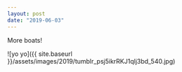```yaml
---
layout: post
date: "2019-06-03"
---
```


More boats!

![yo yo]({{ site.baseurl }}/assets/images/2019/tumblr_psj5ikrRKJ1qlj3bd_540.jpg)
